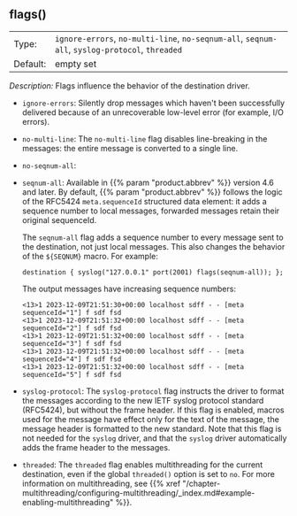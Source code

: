 ---
---
<!-- DISCLAIMER: This file is based on the syslog-ng Open Source Edition documentation https://github.com/balabit/syslog-ng-ose-guides/commit/2f4a52ee61d1ea9ad27cb4f3168b95408fddfdf2 and is used under the terms of The syslog-ng Open Source Edition Documentation License. The file has been modified by Axoflow. -->

## flags()

|          |                                |
| -------- | ------------------------------ |
| Type:    | `ignore-errors`, `no-multi-line`, `no-seqnum-all`, `seqnum-all`, `syslog-protocol`, `threaded` |
| Default: | empty set                      |

*Description:* Flags influence the behavior of the destination driver.

- `ignore-errors`: Silently drop messages which haven't been successfully delivered because of an unrecoverable low-level error (for example, I/O errors).
- `no-multi-line`: The `no-multi-line` flag disables line-breaking in the messages: the entire message is converted to a single line.
- `no-seqnum-all`: <!-- FIXME -->
- `seqnum-all`: Available in {{% param "product.abbrev" %}} version 4.6 and later. By default, {{% param "product.abbrev" %}} follows the logic of the RFC5424 `meta.sequenceId` structured data element: it adds a sequence number to local messages, forwarded messages retain their original sequenceId.

    The `seqnum-all` flag adds a sequence number to every message sent to the destination, not just local messages. This also changes the behavior of the `${SEQNUM}` macro. For example:

    ```shell
    destination { syslog("127.0.0.1" port(2001) flags(seqnum-all)); };
    ```

    The output messages have increasing sequence numbers:

    ```shell
    <13>1 2023-12-09T21:51:30+00:00 localhost sdff - - [meta sequenceId="1"] f sdf fsd
    <13>1 2023-12-09T21:51:32+00:00 localhost sdff - - [meta sequenceId="2"] f sdf fsd
    <13>1 2023-12-09T21:51:32+00:00 localhost sdff - - [meta sequenceId="3"] f sdf fsd
    <13>1 2023-12-09T21:51:32+00:00 localhost sdff - - [meta sequenceId="4"] f sdf fsd
    <13>1 2023-12-09T21:51:32+00:00 localhost sdff - - [meta sequenceId="5"] f sdf fsd
    ```

- `syslog-protocol`: The `syslog-protocol` flag instructs the driver to format the messages according to the new IETF syslog protocol standard (RFC5424), but without the frame header. If this flag is enabled, macros used for the message have effect only for the text of the message, the message header is formatted to the new standard. Note that this flag is not needed for the `syslog` driver, and that the `syslog` driver automatically adds the frame header to the messages.
- `threaded`: The `threaded` flag enables multithreading for the current destination, even if the global `threaded()` option is set to `no`. For more information on multithreading, see {{% xref "/chapter-multithreading/configuring-multithreading/_index.md#example-enabling-multithreading" %}}.
